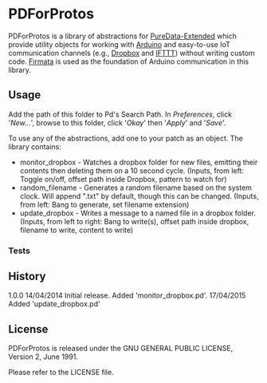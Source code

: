 PDForProtos
===========

PDForProtos is a library of abstractions for [PureData-Extended](http://puredata.info/downloads/pd-extended) which provide utility objects for working with [Arduino](http://arduino.cc/)  and easy-to-use IoT communication channels (e.g., [Dropbox](http://dropbox.com/)  and [IFTTT](https://ifttt.com/)) without writing custom code. [Firmata](http://firmata.org) is used as the foundation of Arduino communication in this library.

Usage
-----
Add the path of this folder to Pd's Search Path. In *Preferences*, click '*New...*', browse to this folder, click '*Okay*' then '*Apply*' and '*Save*'.

To use any of the abstractions, add one to your patch as an object. The library contains:

* monitor_dropbox - Watches a dropbox folder for new files, emitting their contents then deleting them on a 10 second cycle. (Inputs, from left: Toggle on/off, offset path inside Dropbox, pattern to watch for)
* random_filename - Generates a random filename based on the system clock. Will append ".txt" by default, though this can be changed. (Inputs, from left: Bang to generate, set filename extension)
* update_dropbox - Writes a message to a named file in a dropbox folder. (Inputs, from left to right: Bang to write(s), offset path inside dropbox, filename to write, content to write)

### Tests


History
-------
1.0.0	14/04/2014	Initial release. Added 'monitor_dropbox.pd'.
			17/04/2015 Added 'update_dropbox.pd'

License
-------
PDForProtos is released under the GNU GENERAL PUBLIC LICENSE, Version 2, June 1991. 

Please refer to the LICENSE file.